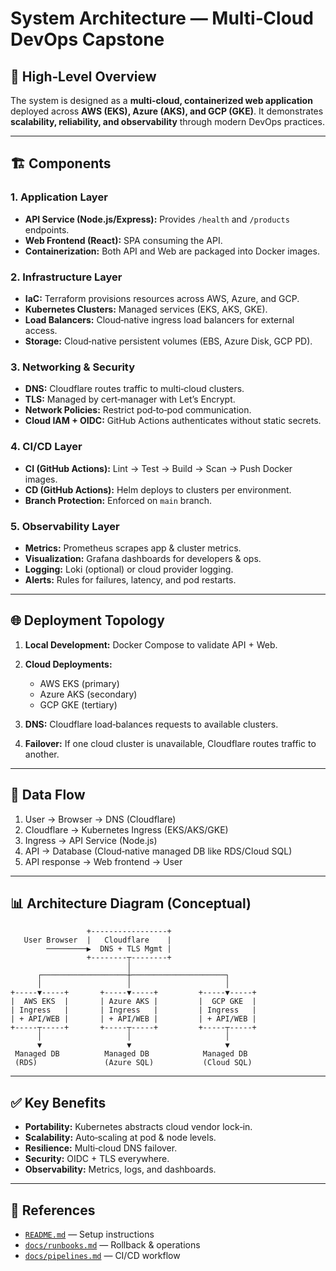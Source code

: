 # System Architecture — Multi‑Cloud DevOps Capstone

## 📌 High‑Level Overview

The system is designed as a **multi‑cloud, containerized web application** deployed across **AWS (EKS), Azure (AKS), and GCP (GKE)**. It demonstrates **scalability, reliability, and observability** through modern DevOps practices.

---

## 🏗️ Components

### 1. Application Layer

* **API Service (Node.js/Express):** Provides `/health` and `/products` endpoints.
* **Web Frontend (React):** SPA consuming the API.
* **Containerization:** Both API and Web are packaged into Docker images.

### 2. Infrastructure Layer

* **IaC:** Terraform provisions resources across AWS, Azure, and GCP.
* **Kubernetes Clusters:** Managed services (EKS, AKS, GKE).
* **Load Balancers:** Cloud‑native ingress load balancers for external access.
* **Storage:** Cloud‑native persistent volumes (EBS, Azure Disk, GCP PD).

### 3. Networking & Security

* **DNS:** Cloudflare routes traffic to multi‑cloud clusters.
* **TLS:** Managed by cert‑manager with Let’s Encrypt.
* **Network Policies:** Restrict pod‑to‑pod communication.
* **Cloud IAM + OIDC:** GitHub Actions authenticates without static secrets.

### 4. CI/CD Layer

* **CI (GitHub Actions):** Lint → Test → Build → Scan → Push Docker images.
* **CD (GitHub Actions):** Helm deploys to clusters per environment.
* **Branch Protection:** Enforced on `main` branch.

### 5. Observability Layer

* **Metrics:** Prometheus scrapes app & cluster metrics.
* **Visualization:** Grafana dashboards for developers & ops.
* **Logging:** Loki (optional) or cloud provider logging.
* **Alerts:** Rules for failures, latency, and pod restarts.

---

## 🌐 Deployment Topology

1. **Local Development:** Docker Compose to validate API + Web.
2. **Cloud Deployments:**

   * AWS EKS (primary)
   * Azure AKS (secondary)
   * GCP GKE (tertiary)
3. **DNS:** Cloudflare load‑balances requests to available clusters.
4. **Failover:** If one cloud cluster is unavailable, Cloudflare routes traffic to another.

---

## 🔄 Data Flow

1. User → Browser → DNS (Cloudflare)
2. Cloudflare → Kubernetes Ingress (EKS/AKS/GKE)
3. Ingress → API Service (Node.js)
4. API → Database (Cloud‑native managed DB like RDS/Cloud SQL)
5. API response → Web frontend → User

---

## 📊 Architecture Diagram (Conceptual)

```
                 +-----------------+
   User Browser  |   Cloudflare    |
        ─────────▶  DNS + TLS Mgmt |
                 +--------┬--------+
                          │
      ┌───────────────────┼─────────────────────┐
      │                   │                     │
+-----▼-----+       +-----▼-----+         +-----▼-----+
|  AWS EKS  |       | Azure AKS |         |  GCP GKE  |
| Ingress   |       | Ingress   |         | Ingress   |
| + API/WEB |       | + API/WEB |         | + API/WEB |
+-----┬-----+       +-----┬-----+         +-----┬-----+
      │                   │                     │
      ▼                   ▼                     ▼
 Managed DB          Managed DB            Managed DB
 (RDS)               (Azure SQL)           (Cloud SQL)
```

---

## ✅ Key Benefits

* **Portability:** Kubernetes abstracts cloud vendor lock‑in.
* **Scalability:** Auto‑scaling at pod & node levels.
* **Resilience:** Multi‑cloud DNS failover.
* **Security:** OIDC + TLS everywhere.
* **Observability:** Metrics, logs, and dashboards.

---

## 📘 References

* [`README.md`](README.md) — Setup instructions
* [`docs/runbooks.md`](runbooks.md) — Rollback & operations
* [`docs/pipelines.md`](pipelines.md) — CI/CD workflow
